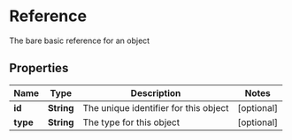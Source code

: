 

# Reference

The bare basic reference for an object

## Properties

| Name | Type | Description | Notes |
|------------ | ------------- | ------------- | -------------|
|**id** | **String** | The unique identifier for this object |  [optional] |
|**type** | **String** | The type for this object |  [optional] |



